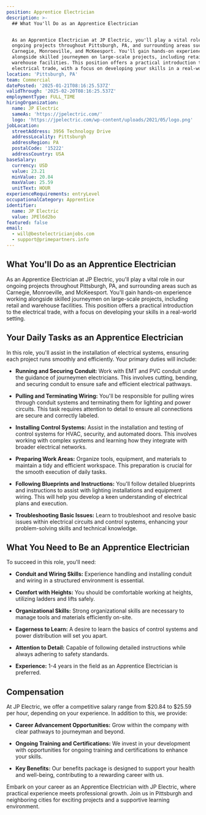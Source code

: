 ```yaml
---
position: Apprentice Electrician
description: >-
  ## What You'll Do as an Apprentice Electrician


  As an Apprentice Electrician at JP Electric, you'll play a vital role in our
  ongoing projects throughout Pittsburgh, PA, and surrounding areas such as
  Carnegie, Monroeville, and McKeesport. You'll gain hands-on experience working
  alongside skilled journeymen on large-scale projects, including retail and
  warehouse facilities. This position offers a practical introduction to the
  electrical trade, with a focus on developing your skills in a real-world...
location: 'Pittsburgh, PA'
team: Commercial
datePosted: '2025-01-21T08:16:25.537Z'
validThrough: '2025-02-20T08:16:25.537Z'
employmentType: FULL_TIME
hiringOrganization:
  name: JP Electric
  sameAs: 'https://jpelectric.com/'
  logo: 'https://jpelectric.com/wp-content/uploads/2021/05/logo.png'
jobLocation:
  streetAddress: 3956 Technology Drive
  addressLocality: Pittsburgh
  addressRegion: PA
  postalCode: '15222'
  addressCountry: USA
baseSalary:
  currency: USD
  value: 23.21
  minValue: 20.84
  maxValue: 25.59
  unitText: HOUR
experienceRequirements: entryLevel
occupationalCategory: Apprentice
identifier:
  name: JP Electric
  value: JPEl6d2bo
featured: false
email:
  - will@bestelectricianjobs.com
  - support@primepartners.info
---
```




## What You'll Do as an Apprentice Electrician

As an Apprentice Electrician at JP Electric, you'll play a vital role in our ongoing projects throughout Pittsburgh, PA, and surrounding areas such as Carnegie, Monroeville, and McKeesport. You'll gain hands-on experience working alongside skilled journeymen on large-scale projects, including retail and warehouse facilities. This position offers a practical introduction to the electrical trade, with a focus on developing your skills in a real-world setting.

## Your Daily Tasks as an Apprentice Electrician

In this role, you'll assist in the installation of electrical systems, ensuring each project runs smoothly and efficiently. Your primary duties will include:

- **Running and Securing Conduit:** Work with EMT and PVC conduit under the guidance of journeymen electricians. This involves cutting, bending, and securing conduit to ensure safe and efficient electrical pathways.
  
- **Pulling and Terminating Wiring:** You'll be responsible for pulling wires through conduit systems and terminating them for lighting and power circuits. This task requires attention to detail to ensure all connections are secure and correctly labeled.

- **Installing Control Systems:** Assist in the installation and testing of control systems for HVAC, security, and automated doors. This involves working with complex systems and learning how they integrate with broader electrical networks.

- **Preparing Work Areas:** Organize tools, equipment, and materials to maintain a tidy and efficient workspace. This preparation is crucial for the smooth execution of daily tasks.

- **Following Blueprints and Instructions:** You'll follow detailed blueprints and instructions to assist with lighting installations and equipment wiring. This will help you develop a keen understanding of electrical plans and execution.

- **Troubleshooting Basic Issues:** Learn to troubleshoot and resolve basic issues within electrical circuits and control systems, enhancing your problem-solving skills and technical knowledge.

## What You Need to Be an Apprentice Electrician

To succeed in this role, you'll need:

- **Conduit and Wiring Skills:** Experience handling and installing conduit and wiring in a structured environment is essential.

- **Comfort with Heights:** You should be comfortable working at heights, utilizing ladders and lifts safely.

- **Organizational Skills:** Strong organizational skills are necessary to manage tools and materials efficiently on-site.

- **Eagerness to Learn:** A desire to learn the basics of control systems and power distribution will set you apart.

- **Attention to Detail:** Capable of following detailed instructions while always adhering to safety standards.

- **Experience:** 1-4 years in the field as an Apprentice Electrician is preferred.

## Compensation

At JP Electric, we offer a competitive salary range from $20.84 to $25.59 per hour, depending on your experience. In addition to this, we provide:

- **Career Advancement Opportunities:** Grow within the company with clear pathways to journeyman and beyond.

- **Ongoing Training and Certifications:** We invest in your development with opportunities for ongoing training and certifications to enhance your skills.

- **Key Benefits:** Our benefits package is designed to support your health and well-being, contributing to a rewarding career with us.

Embark on your career as an Apprentice Electrician with JP Electric, where practical experience meets professional growth. Join us in Pittsburgh and neighboring cities for exciting projects and a supportive learning environment.